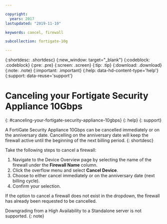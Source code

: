 ```yaml
---

copyright:
  years: 2017
lastupdated: "2019-11-10"

keywords: cancel, firewall

subcollection: fortigate-10g

---
```


{:shortdesc: .shortdesc}
{:new_window: target="_blank"}
{:codeblock: .codeblock}
{:pre: .pre}
{:screen: .screen}
{:tip: .tip}
{:download: .download}
{:note: .note}
{:important: .important}
{:help: data-hd-content-type='help'}
{:support: data-reuse='support'}

# Canceling your Fortigate Security Appliance 10Gbps
{: #canceling-your-fortigate-security-appliance-10gbps}
{: help}
{: support}

A FortiGate Security Appliance 10Gbps can be cancelled immediately or on the anniversary date. Cancelling on the anniversary date will keep the firewall active until the beginning of the next billing period.
{: shortdesc}

Take the following steps to cancel a firewall:

1. Navigate to the Device Overview page by selecting the name of the firewall under the **Firewall Name** column.
2. Click the overflow menu and select **Cancel Device**.
3. Choose to either cancel immediately or on the anniversary date (next billing cycle).
4. Confirm your selection.

If the option to cancel a firewall does not exist in the dropdown, the firewall has already been requested to be cancelled.

Downgrading from a High Availability to a Standalone server is not supported.
{: note}
